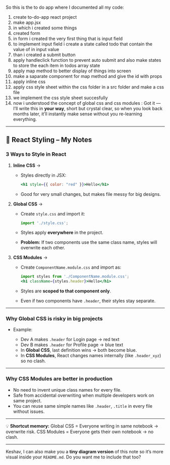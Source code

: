 So this is the to do app where I documented all my code: 
1. create to-do-app react project
2. make app.jsx
3. in which i created some things
4. created form 
5. in form i created the very first thing that is input field 
6. to implement input field i create a state called todo that contain the value of in input value
7. than i created a submit button 
8. apply handleclick function to prevent auto submit and also make states to store the each item in todos array state
9. apply map method to better display of things into screen
10. make a saparate component for map method and give the id with props
11. apply inline css
12. apply css style sheet within the css folder in a src folder and make a css file
13. we implement the css style sheet succesfully
14. now i understood the concept of global css and css modules : 
Got it — I’ll write this in **your way**, short but crystal clear, so when you look back months later, it’ll instantly make sense without you re-learning everything.

---

## 📄 React Styling – My Notes

### **3 Ways to Style in React**

1. **Inline CSS** →

   * Styles directly in JSX:

     ```jsx
     <h1 style={{ color: "red" }}>Hello</h1>
     ```
   * Good for very small changes, but makes file messy for big designs.

2. **Global CSS** →

   * Create `style.css` and import it:

     ```jsx
     import './style.css';
     ```
   * Styles apply **everywhere** in the project.
   * **Problem:** If two components use the same class name, styles will overwrite each other.

3. **CSS Modules** →

   * Create `ComponentName.module.css` and import as:

     ```jsx
     import styles from './ComponentName.module.css';
     <h1 className={styles.header}>Hello</h1>
     ```
   * Styles are **scoped to that component only**.
   * Even if two components have `.header`, their styles stay separate.

---

### **Why Global CSS is risky in big projects**

* Example:

  * Dev A makes `.header` for Login page → red text
  * Dev B makes `.header` for Profile page → blue text
  * In **Global CSS**, last definition wins → both become blue.
  * In **CSS Modules**, React changes names internally (like `.header_xyz`) so no clash.

---

### **Why CSS Modules are better in production**

* No need to invent unique class names for every file.
* Safe from accidental overwriting when multiple developers work on same project.
* You can reuse same simple names like `.header`, `.title` in every file without issues.

---

💡 **Shortcut memory:**
Global CSS = Everyone writing in same notebook → overwrite risk.
CSS Modules = Everyone gets their own notebook → no clash.

---

Keshav, I can also make you a **tiny diagram version** of this note so it’s more visual inside your `README.md`.
Do you want me to include that too?
